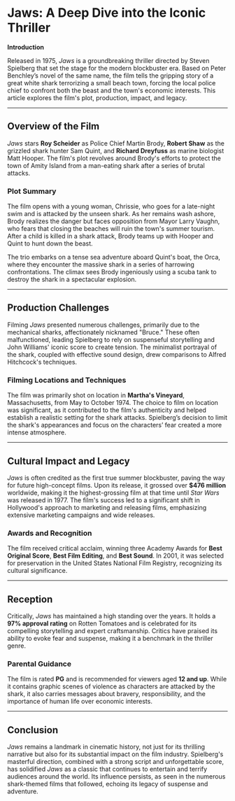 # Jaws: A Deep Dive into the Iconic Thriller

**Introduction**

Released in 1975, *Jaws* is a groundbreaking thriller directed by Steven Spielberg that set the stage for the modern blockbuster era. Based on Peter Benchley’s novel of the same name, the film tells the gripping story of a great white shark terrorizing a small beach town, forcing the local police chief to confront both the beast and the town's economic interests. This article explores the film's plot, production, impact, and legacy.

---

## Overview of the Film

*Jaws* stars **Roy Scheider** as Police Chief Martin Brody, **Robert Shaw** as the grizzled shark hunter Sam Quint, and **Richard Dreyfuss** as marine biologist Matt Hooper. The film's plot revolves around Brody's efforts to protect the town of Amity Island from a man-eating shark after a series of brutal attacks.

### Plot Summary

The film opens with a young woman, Chrissie, who goes for a late-night swim and is attacked by the unseen shark. As her remains wash ashore, Brody realizes the danger but faces opposition from Mayor Larry Vaughn, who fears that closing the beaches will ruin the town's summer tourism. After a child is killed in a shark attack, Brody teams up with Hooper and Quint to hunt down the beast.

The trio embarks on a tense sea adventure aboard Quint's boat, the Orca, where they encounter the massive shark in a series of harrowing confrontations. The climax sees Brody ingeniously using a scuba tank to destroy the shark in a spectacular explosion. 

---

## Production Challenges

Filming *Jaws* presented numerous challenges, primarily due to the mechanical sharks, affectionately nicknamed "Bruce." These often malfunctioned, leading Spielberg to rely on suspenseful storytelling and John Williams' iconic score to create tension. The minimalist portrayal of the shark, coupled with effective sound design, drew comparisons to Alfred Hitchcock's techniques.

### Filming Locations and Techniques

The film was primarily shot on location in **Martha's Vineyard**, Massachusetts, from May to October 1974. The choice to film on location was significant, as it contributed to the film's authenticity and helped establish a realistic setting for the shark attacks. Spielberg’s decision to limit the shark's appearances and focus on the characters’ fear created a more intense atmosphere.

---

## Cultural Impact and Legacy

*Jaws* is often credited as the first true summer blockbuster, paving the way for future high-concept films. Upon its release, it grossed over **$476 million** worldwide, making it the highest-grossing film at that time until *Star Wars* was released in 1977. The film's success led to a significant shift in Hollywood's approach to marketing and releasing films, emphasizing extensive marketing campaigns and wide releases.

### Awards and Recognition

The film received critical acclaim, winning three Academy Awards for **Best Original Score**, **Best Film Editing**, and **Best Sound**. In 2001, it was selected for preservation in the United States National Film Registry, recognizing its cultural significance.

---

## Reception

Critically, *Jaws* has maintained a high standing over the years. It holds a **97% approval rating** on Rotten Tomatoes and is celebrated for its compelling storytelling and expert craftsmanship. Critics have praised its ability to evoke fear and suspense, making it a benchmark in the thriller genre.

### Parental Guidance

The film is rated **PG** and is recommended for viewers aged **12 and up**. While it contains graphic scenes of violence as characters are attacked by the shark, it also carries messages about bravery, responsibility, and the importance of human life over economic interests.

---

## Conclusion

*Jaws* remains a landmark in cinematic history, not just for its thrilling narrative but also for its substantial impact on the film industry. Spielberg's masterful direction, combined with a strong script and unforgettable score, has solidified *Jaws* as a classic that continues to entertain and terrify audiences around the world. Its influence persists, as seen in the numerous shark-themed films that followed, echoing its legacy of suspense and adventure.